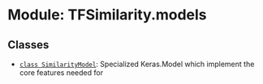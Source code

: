 # Module: TFSimilarity.models









## Classes

- [`class SimilarityModel`](../TFSimilarity/models/SimilarityModel.md): Specialized Keras.Model which implement the core features needed for

